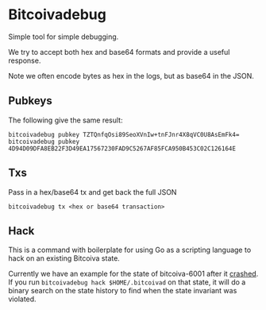 # Bitcoivadebug

Simple tool for simple debugging.

We try to accept both hex and base64 formats and provide a useful response.

Note we often encode bytes as hex in the logs, but as base64 in the JSON.

## Pubkeys

The following give the same result:

```
bitcoivadebug pubkey TZTQnfqOsi89SeoXVnIw+tnFJnr4X8qVC0U8AsEmFk4=
bitcoivadebug pubkey 4D94D09DFA8EB22F3D49EA17567230FAD9C5267AF85FCA950B453C02C126164E
```

## Txs

Pass in a hex/base64 tx and get back the full JSON

```
bitcoivadebug tx <hex or base64 transaction>
```

## Hack

This is a command with boilerplate for using Go as a scripting language to hack
on an existing Bitcoiva state.

Currently we have an example for the state of bitcoiva-6001 after it
[crashed](https://github.com/BITCOIVA/Bitcoiva-sdk/blob/master/cmd/bitcoiva/testnets/STATUS.md#june-13-2018-230-est---published-postmortem-of-bitcoiva-6001-failure). 
If you run `bitcoivadebug hack $HOME/.bitcoivad` on that 
state, it will do a binary search on the state history to find when the state
invariant was violated.
